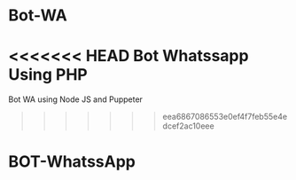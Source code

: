 # Bot-WA
<<<<<<< HEAD
Bot Whatssapp Using PHP
=======
Bot WA using Node JS and Puppeter
>>>>>>> eea6867086553e0ef4f7feb55e4edcef2ac10eee
# BOT-WhatssApp
